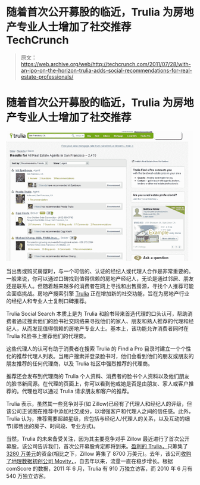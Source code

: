 # 随着首次公开募股的临近，Trulia 为房地产专业人士增加了社交推荐 TechCrunch

> 原文：<https://web.archive.org/web/http://techcrunch.com/2011/07/28/with-an-ipo-on-the-horizon-trulia-adds-social-recommendations-for-real-estate-professionals/>

# 随着首次公开募股的临近，Trulia 为房地产专业人士增加了社交推荐

![](img/2c8e793a4581617ed8e62d5c6308be2f.png)

当出售或购买房屋时，与一个可信的、认证的经纪人或代理人合作是非常重要的。一般来说，你可以通过口碑找到值得信赖的房地产经纪人，无论是通过邻居、朋友还是联系人。但随着越来越多的消费者在网上寻找和出售房源，寻找个人推荐可能会面临挑战。房地产搜索引擎 [Trulia](https://web.archive.org/web/20230203120923/http://www.trulia.com/) 正在增加新的社交功能，旨在为房地产行业的经纪人和专业人士复制口碑推荐。

Trulia Social Search 本质上是为 Trulia 和脸书带来首选代理的口头认可，帮助消费者通过搜索他们的脸书社交网络来寻找他们的家人、朋友和熟人推荐的代理和经纪人，从而发现值得信赖的房地产专业人士。基本上，该功能允许消费者同时在 Trulia 和脸书上推荐他们的代理商。

这些代理人的认可有助于消费者在搜索 Trulia 的 Find a Pro 目录时建立一个个性化的推荐代理人列表。当用户搜索并登录脸书时，他们会看到他们的朋友或朋友的朋友推荐的任何代理商，以及 Trulia 社区中强烈推荐的代理商。

推荐还会发布到代理商的 Trulia 个人资料、消费者的脸书个人资料以及他们朋友的脸书新闻源。在代理的页面上，你可以看到他或她是否是由朋友、家人或客户推荐的。代理也可以通过 Trulia 请求朋友和客户的推荐。

Trulia 表示，虽然其一些竞争对手(如 Zillow)已经有了代理人和经纪人的评级，但该公司正试图在推荐中添加社交成分，以增强客户和代理人之间的信任感。此外，Trulia 认为，推荐需要超越星级，应包括与经纪人/代理人的关系，以及互动的细节(即售出的房子、时间段、专业方式)。

当然，Trulia 的未来备受关注，因为其主要竞争对手 Zillow 最近进行了首次公开募股。该公司告诉我们，首次公开募股肯定即将到来。[盈利的 Trulia，](https://web.archive.org/web/20230203120923/https://techcrunch.com/2010/10/12/trulia-scratches-profitability/)只筹集了[3280 万美元](https://web.archive.org/web/20230203120923/http://www.crunchbase.com/company/trulia)的资金(相比之下，Zillow 筹集了 8700 万美元)。去年，该公司[收购了地理数据初创公司 Movity，](https://web.archive.org/web/20230203120923/http://www.techmeme.com/101221/p4#a101221p4)，自去年以来，流量一直在稳步增长。根据 comScore 的数据，2011 年 6 月，Trulia 有 910 万独立访客，而 2010 年 6 月有 540 万独立访客。